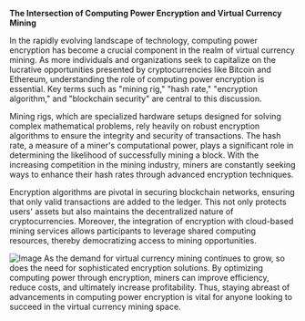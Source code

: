 **The Intersection of Computing Power Encryption and Virtual Currency Mining**

In the rapidly evolving landscape of technology, computing power encryption has become a crucial component in the realm of virtual currency mining. As more individuals and organizations seek to capitalize on the lucrative opportunities presented by cryptocurrencies like Bitcoin and Ethereum, understanding the role of computing power encryption is essential. Key terms such as "mining rig," "hash rate," "encryption algorithm," and "blockchain security" are central to this discussion.

Mining rigs, which are specialized hardware setups designed for solving complex mathematical problems, rely heavily on robust encryption algorithms to ensure the integrity and security of transactions. The hash rate, a measure of a miner's computational power, plays a significant role in determining the likelihood of successfully mining a block. With the increasing competition in the mining industry, miners are constantly seeking ways to enhance their hash rates through advanced encryption techniques.

Encryption algorithms are pivotal in securing blockchain networks, ensuring that only valid transactions are added to the ledger. This not only protects users' assets but also maintains the decentralized nature of cryptocurrencies. Moreover, the integration of encryption with cloud-based mining services allows participants to leverage shared computing resources, thereby democratizing access to mining opportunities.


![Image](https://github.com/user-attachments/assets/31692037-0104-4703-abd1-696b6a7dd41b)
As the demand for virtual currency mining continues to grow, so does the need for sophisticated encryption solutions. By optimizing computing power through encryption, miners can improve efficiency, reduce costs, and ultimately increase profitability. Thus, staying abreast of advancements in computing power encryption is vital for anyone looking to succeed in the virtual currency mining space.